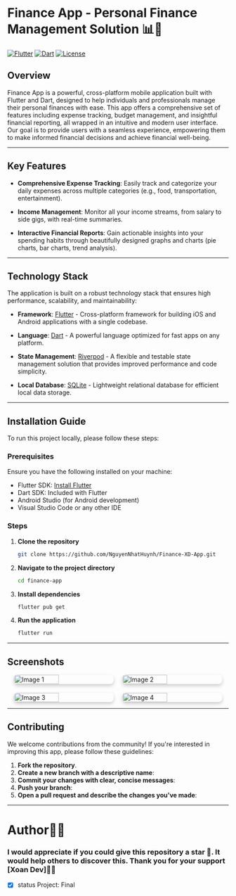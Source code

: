 # Finance App - Personal Finance Management Solution 📊💸

[![Flutter](https://img.shields.io/badge/Flutter-Framework-blue)](https://flutter.dev/) [![Dart](https://img.shields.io/badge/Dart-Language-blue)](https://dart.dev/) [![License](https://img.shields.io/badge/License-MIT-green)](./LICENSE)

## Overview

Finance App is a powerful, cross-platform mobile application built with Flutter and Dart, designed to help individuals and professionals manage their personal finances with ease. This app offers a comprehensive set of features including expense tracking, budget management, and insightful financial reporting, all wrapped in an intuitive and modern user interface. Our goal is to provide users with a seamless experience, empowering them to make informed financial decisions and achieve financial well-being.

---

## Key Features

- **Comprehensive Expense Tracking**: Easily track and categorize your daily expenses across multiple categories (e.g., food, transportation, entertainment).
  
- **Income Management**: Monitor all your income streams, from salary to side gigs, with real-time summaries.

- **Interactive Financial Reports**: Gain actionable insights into your spending habits through beautifully designed graphs and charts (pie charts, bar charts, trend analysis).
---

## Technology Stack

The application is built on a robust technology stack that ensures high performance, scalability, and maintainability:

- **Framework**: [Flutter](https://flutter.dev/) - Cross-platform framework for building iOS and Android applications with a single codebase.

- **Language**: [Dart](https://dart.dev/) - A powerful language optimized for fast apps on any platform.

- **State Management**: [Riverpod](https://riverpod.dev/) - A flexible and testable state management solution that provides improved performance and code simplicity.

- **Local Database**: [SQLite](https://pub.dev/packages/sqflite) - Lightweight relational database for efficient local data storage.
  
---

## Installation Guide

To run this project locally, please follow these steps:

### Prerequisites

Ensure you have the following installed on your machine:
- Flutter SDK: [Install Flutter](https://flutter.dev/docs/get-started/install)
- Dart SDK: Included with Flutter
- Android Studio (for Android development)
- Visual Studio Code or any other IDE

### Steps

1. **Clone the repository**
   ```bash
   git clone https://github.com/NguyenNhatHuynh/Finance-XD-App.git

2. **Navigate to the project directory**
    ```bash
    cd finance-app

3. **Install dependencies**
    ```bash
    flutter pub get

4. **Run the application**
    ```bash
    flutter run
---

## Screenshots
<div style="display: flex; flex-wrap: wrap; gap: 20px; justify-content: center;">
    <img src="https://imgur.com/GAs1eMF.png" alt="Image 1" style="width: 45%; height: auto; object-fit: cover; border-radius: 8px; box-shadow: 0 4px 8px rgba(0, 0, 0, 0.2);">
    <img src="https://imgur.com/RSfEyWZ.png" alt="Image 2" style="width: 45%; height: auto; object-fit: cover; border-radius: 8px; box-shadow: 0 4px 8px rgba(0, 0, 0, 0.2);">
    <img src="https://imgur.com/7qqb0Ij.png" alt="Image 3" style="width: 45%; height: auto; object-fit: cover; border-radius: 8px; box-shadow: 0 4px 8px rgba(0, 0, 0, 0.2);">
    <img src="https://imgur.com/oI4HpUu.png" alt="Image 4" style="width: 45%; height: auto; object-fit: cover; border-radius: 8px; box-shadow: 0 4px 8px rgba(0, 0, 0, 0.2);">
</div>

--- 
## Contributing

We welcome contributions from the community! If you're interested in improving this app, please follow these guidelines:

1. **Fork the repository**.
2. **Create a new branch with a descriptive name**:
4. **Commit your changes with clear, concise messages**:
5. **Push your branch**:
6. **Open a pull request and describe the changes you've made**:

--- 
# Author👨‍💻 
### I would appreciate if you could give this repository a star 🌟. It would help others to discover this. Thank you for your support [Xoan Dev]👨‍💻
- [x] status Project: Final
